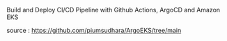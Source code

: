 Build and Deploy CI/CD Pipeline with Github Actions, ArgoCD and Amazon EKS 

source : https://github.com/piumsudhara/ArgoEKS/tree/main
